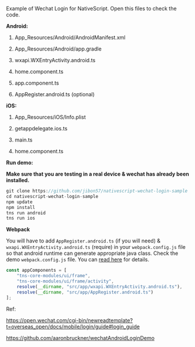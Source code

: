 Example of Wechat Login for NativeScript. Open this files to check the code.

**Android:**

1) App_Resources/Android/AndroidManifest.xml

3) App_Resources/Android/app.gradle

4) wxapi.WXEntryActivity.android.ts

5) home.component.ts

6) app.component.ts

7) AppRegister.android.ts (optional)



**iOS:**

1) App_Resources/iOS/Info.plist

2) getappdelegate.ios.ts

3) main.ts

4) home.component.ts


**Run demo:**

**Make sure that you are testing in a real device & wechat has already been installed.**

```javascript
git clone https://github.com/jibon57/nativescript-wechat-login-sample
cd nativescript-wechat-login-sample
npm update
npm install
tns run android
tns run ios
```

**Webpack**

You will have to add `AppRegister.android.ts` (if you will need) & `wxapi.WXEntryActivity.android.ts` (require) in your `webpack.config.js` file so that android runtime can generate appropriate java class. Check the demo `webpack.config.js` file. You can [read here](https://docs.nativescript.org/core-concepts/android-runtime/advanced-topics/extend-application-activity#extending-activity) for details.

```javascript
const appComponents = [
    "tns-core-modules/ui/frame",
    "tns-core-modules/ui/frame/activity",
    resolve(__dirname, "src/app/wxapi.WXEntryActivity.android.ts"),
    resolve(__dirname, "src/app/AppRegister.android.ts")
];
```

Ref: 

https://open.wechat.com/cgi-bin/newreadtemplate?t=overseas_open/docs/mobile/login/guide#login_guide


https://github.com/aaronbruckner/wechatAndroidLoginDemo
